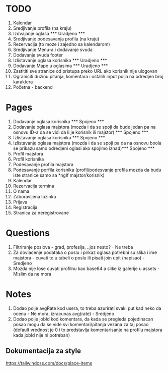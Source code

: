 # TODO

1. Kalendar
2. Sredjivanje profila (na kraju)
3. Izdvajanje oglasa *** Uradjeno *** 
4. Sredjivanje podesavanja profila (na kraju)
5. Rezervacija (to moze i zajedno sa kalendarom)
6. Sredjivanje Menu-a i dodavanje svuda
7. Dodavanje svuda footer
8. Izlistavanje oglasa korisnika *** Uradjeno *** 
7. Dodavanje Mape u oglasima *** Uradjeno *** 
9. Zastititi sve stranice od pristupa preko URL ako korisnik nije ulogovan 
10. Ograniciti duzinu pitanja, komentara i ostalih input polja na odredjen broj karaktera 
11. Početna - backend

# Pages

1. Dodavanje oglasa korisnika *** Spojeno ***  
2. Dodavanje oglasa majstora (mozda i da se spoji da bude jedan pa na osnovu ID-a da se vidi da li je korisnik ili majstor) *** Spojeno *** 
3. Izlistavanje oglasa korisnika *** Spojeno *** 
4. Izlistavanje oglasa majstora (mozda i da se spoji pa da na osnovu boola se prikazu samo odredjeni oglasi ako spojimo iznad)*** Spojeno *** 
5. Profil majstora
6. Profil korisnika
7. Podesavanje profila majstora
8. Podesavanje porfila korisnika (profil/podesvanje profila mozda da budu iste stranice samo sa *ngIf majstor/korisnik)
9. Kalendar
10. Rezervacija termina
11. O nama
12. Zaboravljena lozinka
13. Prijava
14. Registracija
15. Stranica za neregistrovane


# Questions

1. Filtriranje poslova - grad, profesija, ..jos nesto? - Ne treba
2. Za dovlacenje podataka o poslu i prikaz oglasa potrebni su slika i ime majstora - cuvati to u tabeli o poslu ili pisati join upit (napisao) - Sredjeno
3. Mozda nije lose cuvati profilnu kao base64 a slike iz galerije u assets - Mislim da ne mora


# Notes

1. Dodao polje avgRate kod usera, to treba azurirati svaki put kad neko da ocenu - Ne mora, izracunas avg(rate) - Sredjeno
2. Dodao polje jobId kod komentara, da kada se pregleda pojedinacan posao mogu da se vide svi komentari/pitanja
vezana za taj posao (default vrednost je 0 i to predstavlja komentarisanje na profilu majstora kada jobId nije
ni potreban)

## Dokumentacija za style
https://tailwindcss.com/docs/place-items

